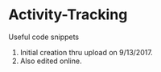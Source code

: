 # Activity-Tracking
Useful code snippets
1) Initial creation thru upload on 9/13/2017.
2) Also edited online.
